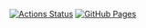 [![Actions Status](https://github.com/ma-tw/cp-library/workflows/verify/badge.svg)](https://github.com/ma-tw/cp-library/actions)
[![GitHub Pages](https://img.shields.io/static/v1?label=GitHub+Pages&message=+&color=brightgreen&logo=github)](https://ma-tw.github.io/cp-library/)